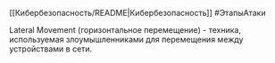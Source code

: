 [[Кибербезопасность/README|Кибербезопасность]]
#ЭтапыАтаки

Lateral Movement (горизонтальное перемещение) - техника, используемая злоумышленниками для перемещения между устройствами в сети.